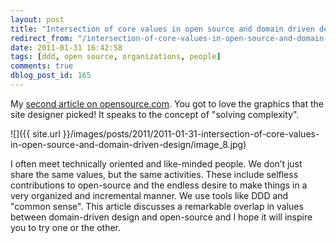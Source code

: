 ```yaml
---
layout: post
title: "Intersection of core values in open source and domain driven design"
redirect_from: "/intersection-of-core-values-in-open-source-and-domain-driven-design/"
date: 2011-01-31 16:42:58
tags: [ddd, open source, organizations, people]
comments: true
dblog_post_id: 165
---
```

My [second article on opensource.com](https://opensource.com/life/11/1/intersection-core-values-open-source-and-domain-driven-design). You got to love the graphics that the site designer picked! It speaks to the concept of "solving complexity".

![]({{ site.url }}/images/posts/2011/2011-01-31-intersection-of-core-values-in-open-source-and-domain-driven-design/image_8.jpg)

I often meet technically oriented and like-minded people. We don’t just share the same values, but the same activities. These include selfless contributions to open-source and the endless desire to make things in a very organized and incremental manner. We use tools like DDD and "common sense". This article discusses a remarkable overlap in values between domain-driven design and open-source and I hope it will inspire you to try one or the other.


